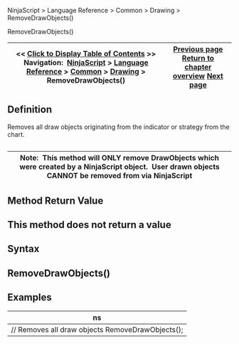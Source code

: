 ﻿
NinjaScript \> Language Reference \> Common \> Drawing \> RemoveDrawObjects()

RemoveDrawObjects()

| \<\< [Click to Display Table of Contents](removedrawobjects.md) \>\> **Navigation:**     [NinjaScript](ninjascript-1.md) \> [Language Reference](language_reference_wip-1.md) \> [Common](common-1.md) \> [Drawing](drawing-1.md) \> RemoveDrawObjects() | [Previous page](removedrawobject-1.md) [Return to chapter overview](drawing-1.md) [Next page](instruments_ninjascript-1.md) |
| --- | --- |
## Definition
Removes all draw objects originating from the indicator or strategy from the chart.
## 

| Note:  This method will ONLY remove DrawObjects which were created by a NinjaScript object.  User drawn objects CANNOT be removed from via NinjaScript |
| --- |
## 
## 
## Method Return Value
## This method does not return a value

## Syntax
## RemoveDrawObjects()

## Examples

| ns |
| --- |
| // Removes all draw objects RemoveDrawObjects(); |
